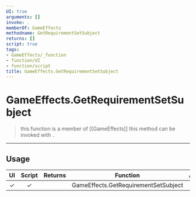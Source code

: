 ```yaml
---
UI: true
arguments: []
invoke: .
memberOf: GameEffects
methodname: GetRequirementSetSubject
returns: []
script: true
tags:
- GameEffects/_function
- function/UI
- function/script
title: GameEffects.GetRequirementSetSubject
---
```

# GameEffects.GetRequirementSetSubject
> this function is a member of [[GameEffects]]
> this method can be invoked with `.`
-----
## Usage
|  UI | Script | Returns | Function | Arguments |
|:---:|:------:|-------:|:--------:|:---------|
|✓|✓||GameEffects.GetRequirementSetSubject||
